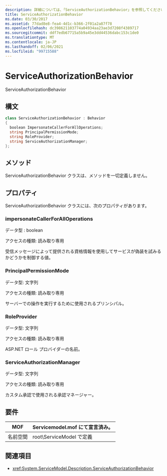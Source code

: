 ```yaml
---
description: 詳細については、「ServiceAuthorizationBehavior」を参照してください。
title: ServiceAuthorizationBehavior
ms.date: 03/30/2017
ms.assetid: 77dad8e8-fea4-4d1c-b366-2f01a2a87f78
ms.openlocfilehash: dc398621103774a04934aa23ae3d7208f4389717
ms.sourcegitcommit: ddf7edb67715a5b9a45e3dd44536dabc153c1de0
ms.translationtype: MT
ms.contentlocale: ja-JP
ms.lasthandoff: 02/06/2021
ms.locfileid: "99715588"
---
```

# <a name="serviceauthorizationbehavior"></a>ServiceAuthorizationBehavior

ServiceAuthorizationBehavior  
  
## <a name="syntax"></a>構文  
  
```csharp
class ServiceAuthorizationBehavior : Behavior  
{  
  boolean ImpersonateCallerForAllOperations;  
  string PrincipalPermissionMode;  
  string RoleProvider;  
  string ServiceAuthorizationManager;  
};  
```  
  
## <a name="methods"></a>メソッド  

 ServiceAuthorizationBehavior クラスは、メソッドを一切定義しません。  
  
## <a name="properties"></a>プロパティ  

 ServiceAuthorizationBehavior クラスには、次のプロパティがあります。  
  
### <a name="impersonatecallerforalloperations"></a>impersonateCallerForAllOperations  

 データ型 : boolean  
  
 アクセスの種類: 読み取り専用  
  
 受信メッセージによって提供される資格情報を使用してサービスが偽装を試みるかどうかを制御する値。  
  
### <a name="principalpermissionmode"></a>PrincipalPermissionMode  

 データ型: 文字列  
  
 アクセスの種類: 読み取り専用  
  
 サーバーでの操作を実行するために使用されるプリンシパル。  
  
### <a name="roleprovider"></a>RoleProvider  

 データ型: 文字列  
  
 アクセスの種類: 読み取り専用  
  
 ASP.NET ロール プロバイダーの名前。  
  
### <a name="serviceauthorizationmanager"></a>ServiceAuthorizationManager  

 データ型: 文字列  
  
 アクセスの種類: 読み取り専用  
  
 カスタム承認で使用される承認マネージャー。  
  
## <a name="requirements"></a>要件  
  
|MOF|Servicemodel.mof にて宣言済み。|  
|---------|-----------------------------------|  
|名前空間|root\ServiceModel で定義|  
  
## <a name="see-also"></a>関連項目

- <xref:System.ServiceModel.Description.ServiceAuthorizationBehavior>
